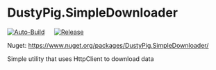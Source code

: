 # DustyPig.SimpleDownloader

[![Auto-Build](https://github.com/dustypigtv/DustyPig.SimpleDownloader/actions/workflows/auto_build.yml/badge.svg)](https://github.com/dustypigtv/DustyPig.SimpleDownloader/actions/workflows/auto_build.yml) &emsp; [![Release](https://github.com/dustypigtv/DustyPig.SimpleDownloader/actions/workflows/release.yml/badge.svg)](https://github.com/dustypigtv/DustyPig.SimpleDownloader/actions/workflows/release.yml)

Nuget: https://www.nuget.org/packages/DustyPig.SimpleDownloader/

Simple utility that uses HttpClient to download data